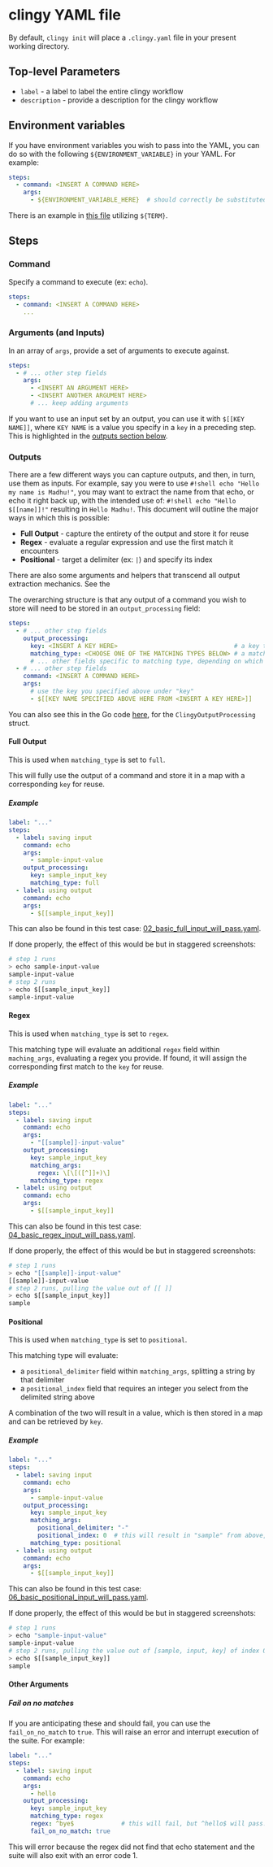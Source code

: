 # clingy YAML file

By default, `clingy init` will place a `.clingy.yaml` file in your present working directory.

## Top-level Parameters

* `label` - a label to label the entire clingy workflow
* `description` - provide a description for the clingy workflow

## Environment variables

If you have environment variables you wish to pass into the YAML, you can do so with the following
`${ENVIRONMENT_VARIABLE}` in your YAML.  For example:

```yaml
steps:
  - command: <INSERT A COMMAND HERE>
    args:
      - ${ENVIRONMENT_VARIABLE_HERE}  # should correctly be substituted on use
```

There is an example in [this file](https://github.com/madhuravius/clingy/blob/main/cmd/test_data/01_basic_flow_will_pass.yaml) 
utilizing `${TERM}`.

## Steps

### Command

Specify a command to execute (ex: `echo`). 

```yaml
steps:
  - command: <INSERT A COMMAND HERE>
    ...
```

### Arguments (and Inputs)

In an array of `args`, provide a set of arguments to execute against. 

```yaml
steps:
  - # ... other step fields
    args:
      - <INSERT AN ARGUMENT HERE>
      - <INSERT ANOTHER ARGUMENT HERE>
      # ... keep adding arguments
```

If you want to use an input set by an output, you can use it with `$[[KEY NAME]]`, where `KEY NAME`
is a value you specify in a `key` in a preceding step. This is highlighted in the [outputs section 
below](/clingy/02_yaml/#outputs).

### Outputs

There are a few different ways you can capture outputs, and then, in turn, use them as inputs. For example,
say you were to use `#!shell echo "Hello my name is Madhu!"`, you may want to extract the name from that echo,
or echo it right back up, with the intended use of:  `#!shell echo "Hello $[[name]]!"` resulting in
`Hello Madhu!`. This document will outline the major ways in which this is possible:

* __Full Output__ - capture the entirety of the output and store it for reuse
* __Regex__ - evaluate a regular expression and use the first match it encounters
* __Positional__ - target a delimiter (ex: `|`) and specify its index

There are also some arguments and helpers that transcend all output extraction mechanics. See the

The overarching structure is that any output of a command you wish to store will need to be stored in
an `output_processing` field:

```yaml
steps:
  - # ... other step fields
    output_processing:
      key: <INSERT A KEY HERE>                                # a key to search on later for reuse
      matching_type: <CHOOSE ONE OF THE MATCHING TYPES BELOW> # a matching type for use later
      # ... other fields specific to matching type, depending on which you chose
  - # ... other step fields
    command: <INSERT A COMMAND HERE>
    args:
      # use the key you specified above under "key"
      - $[[KEY NAME SPECIFIED ABOVE HERE FROM <INSERT A KEY HERE>]]
```

You can also see this in the Go code [here](https://github.com/madhuravius/clingy/blob/main/lib/models.go#L43),
for the `ClingyOutputProcessing` struct.

#### Full Output

This is used when `matching_type` is set to `full`.

This will fully use the output of a command and store it in a map with a corresponding `key` for reuse.

##### Example

```yaml
label: "..."
steps:
  - label: saving input
    command: echo
    args:
      - sample-input-value
    output_processing:
      key: sample_input_key
      matching_type: full
  - label: using output
    command: echo
    args:
      - $[[sample_input_key]]
```

This can also be found in this test case: [02_basic_full_input_will_pass.yaml](https://github.com/madhuravius/clingy/blob/main/cmd/test_data/02_basic_full_input_will_pass.yaml).

If done properly, the effect of this would be but in staggered screenshots:

```sh
# step 1 runs
> echo sample-input-value
sample-input-value
# step 2 runs
> echo $[[sample_input_key]]
sample-input-value
```

#### Regex

This is used when `matching_type` is set to `regex`.

This matching type will evaluate an additional `regex` field within `maching_args`, evaluating 
a regex you provide. If found, it will assign the corresponding first match to the `key` for reuse.

##### Example

```yaml
label: "..."
steps:
  - label: saving input
    command: echo
    args:
      - "[[sample]]-input-value"
    output_processing:
      key: sample_input_key
      matching_args:
        regex: \[\[([^]]+)\]
      matching_type: regex
  - label: using output
    command: echo
    args:
      - $[[sample_input_key]]
```

This can also be found in this test case: [04_basic_regex_input_will_pass.yaml](https://github.com/madhuravius/clingy/blob/main/cmd/test_data/04_basic_regex_input_will_pass.yaml).

If done properly, the effect of this would be but in staggered screenshots:

```bash
# step 1 runs
> echo "[[sample]]-input-value"
[[sample]]-input-value
# step 2 runs, pulling the value out of [[ ]]
> echo $[[sample_input_key]]
sample
```

#### Positional

This is used when `matching_type` is set to `positional`.

This matching type will evaluate:
* a `positional_delimiter` field within `matching_args`, splitting a string by that delimiter
* a `positional_index` field that requires an integer you select  from the delimited string above

A combination of the two will result in a value, which is then stored in a map and can be retrieved
by `key`.

##### Example

```yaml
label: "..."
steps:
  - label: saving input
    command: echo
    args:
      - sample-input-value
    output_processing:
      key: sample_input_key
      matching_args:
        positional_delimiter: "-"
        positional_index: 0  # this will result in "sample" from above, if you used "1" it would be "input"
      matching_type: positional
  - label: using output
    command: echo
    args:
      - $[[sample_input_key]]
```


This can also be found in this test case: [06_basic_positional_input_will_pass.yaml](https://github.com/madhuravius/clingy/blob/main/cmd/test_data/06_basic_positional_input_will_pass.yaml).

If done properly, the effect of this would be but in staggered screenshots:

```sh
# step 1 runs
> echo "sample-input-value"
sample-input-value
# step 2 runs, pulling the value out of [sample, input, key] of index 0, or "sample"
> echo $[[sample_input_key]]
sample
```

#### Other Arguments

##### Fail on no matches

If you are anticipating these and should fail, you can use the `fail_on_no_match` to `true`. This will
raise an error and interrupt execution of the suite. For example:

```yaml
label: "..."
steps:
  - label: saving input
    command: echo
    args:
      - hello
    output_processing:
      key: sample_input_key
      matching_type: regex
      regex: ^bye$             # this will fail, but ^hello$ will pass!
      fail_on_no_match: true
```

This will error because the regex did not find that echo statement and the suite will also exit with
an error code 1.